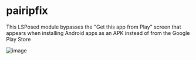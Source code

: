 # pairipfix

This LSPosed module bypasses the "Get this app from Play" screen that appears when installing Android apps as an APK instead of from the Google Play Store

![image](https://github.com/user-attachments/assets/f8c67ffa-36ca-4e3c-900a-6301152391d1)

